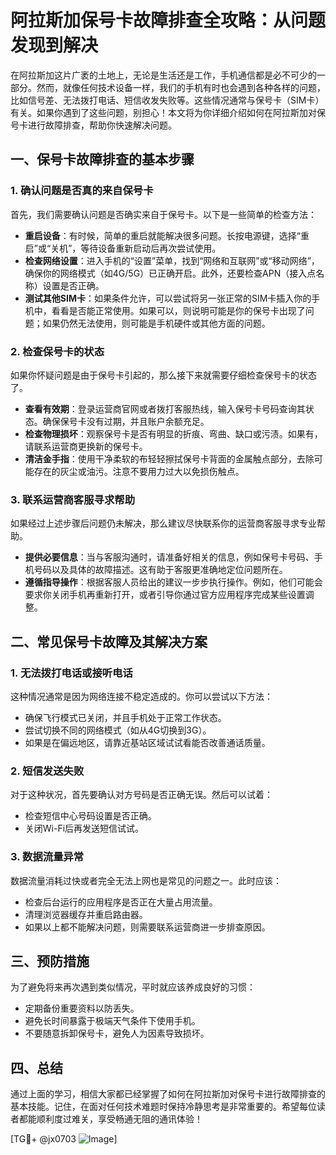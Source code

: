 # 阿拉斯加保号卡故障排查全攻略：从问题发现到解决

在阿拉斯加这片广袤的土地上，无论是生活还是工作，手机通信都是必不可少的一部分。然而，就像任何技术设备一样，我们的手机有时也会遇到各种各样的问题，比如信号差、无法拨打电话、短信收发失败等。这些情况通常与保号卡（SIM卡）有关。如果你遇到了这些问题，别担心！本文将为你详细介绍如何在阿拉斯加对保号卡进行故障排查，帮助你快速解决问题。

## 一、保号卡故障排查的基本步骤

### 1. 确认问题是否真的来自保号卡

首先，我们需要确认问题是否确实来自于保号卡。以下是一些简单的检查方法：

- **重启设备**：有时候，简单的重启就能解决很多问题。长按电源键，选择“重启”或“关机”，等待设备重新启动后再次尝试使用。
- **检查网络设置**：进入手机的“设置”菜单，找到“网络和互联网”或“移动网络”，确保你的网络模式（如4G/5G）已正确开启。此外，还要检查APN（接入点名称）设置是否正确。
- **测试其他SIM卡**：如果条件允许，可以尝试将另一张正常的SIM卡插入你的手机中，看看是否能正常使用。如果可以，则说明可能是你的保号卡出现了问题；如果仍然无法使用，则可能是手机硬件或其他方面的问题。

### 2. 检查保号卡的状态

如果你怀疑问题是由于保号卡引起的，那么接下来就需要仔细检查保号卡的状态了。

- **查看有效期**：登录运营商官网或者拨打客服热线，输入保号卡号码查询其状态。确保保号卡没有过期，并且账户余额充足。
- **检查物理损坏**：观察保号卡是否有明显的折痕、弯曲、缺口或污渍。如果有，请联系运营商更换新的保号卡。
- **清洁金手指**：使用干净柔软的布轻轻擦拭保号卡背面的金属触点部分，去除可能存在的灰尘或油污。注意不要用力过大以免损伤触点。

### 3. 联系运营商客服寻求帮助

如果经过上述步骤后问题仍未解决，那么建议尽快联系你的运营商客服寻求专业帮助。

- **提供必要信息**：当与客服沟通时，请准备好相关的信息，例如保号卡号码、手机号码以及具体的故障描述。这有助于客服更准确地定位问题所在。
- **遵循指导操作**：根据客服人员给出的建议一步步执行操作。例如，他们可能会要求你关闭手机再重新打开，或者引导你通过官方应用程序完成某些设置调整。

## 二、常见保号卡故障及其解决方案

### 1. 无法拨打电话或接听电话

这种情况通常是因为网络连接不稳定造成的。你可以尝试以下方法：

- 确保飞行模式已关闭，并且手机处于正常工作状态。
- 尝试切换不同的网络模式（如从4G切换到3G）。
- 如果是在偏远地区，请靠近基站区域试试看能否改善通话质量。

### 2. 短信发送失败

对于这种状况，首先要确认对方号码是否正确无误。然后可以试着：

- 检查短信中心号码设置是否正确。
- 关闭Wi-Fi后再发送短信试试。

### 3. 数据流量异常

数据流量消耗过快或者完全无法上网也是常见的问题之一。此时应该：

- 检查后台运行的应用程序是否正在大量占用流量。
- 清理浏览器缓存并重启路由器。
- 如果以上都不能解决问题，则需要联系运营商进一步排查原因。

## 三、预防措施

为了避免将来再次遇到类似情况，平时就应该养成良好的习惯：

- 定期备份重要资料以防丢失。
- 避免长时间暴露于极端天气条件下使用手机。
- 不要随意拆卸保号卡，避免人为因素导致损坏。

## 四、总结

通过上面的学习，相信大家都已经掌握了如何在阿拉斯加对保号卡进行故障排查的基本技能。记住，在面对任何技术难题时保持冷静思考是非常重要的。希望每位读者都能顺利度过难关，享受畅通无阻的通讯体验！

[TG💪+ @jx0703 ![Image](https://github.com/user-attachments/assets/dbca1d08-cadb-493c-b0ec-ad6f7a83f270)]